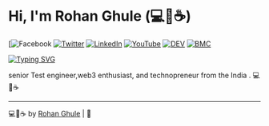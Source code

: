 # Hi, I'm Rohan Ghule (💻💖☕)



[![Facebook]() [![Twitter]()]() [![LinkedIn]()](https://linkedin.com/in/) [![YouTube]]() [![DEV]()]() [![BMC]()]()

[![Typing SVG]()]()

senior Test engineer,web3 enthusiast, and technopreneur from the India . 💻💖☕


---

💻💖☕ by [Rohan Ghule](https://www.xylitedge.com) | 🙏

[personal website]: https://rohanghule.com
[business website]: https://xylitedge.com.com
[biolink]: https://bio.link/xylitedge
[facebook]: https://facebook.com/xylitedgeofficial
[twitter]: https://twitter.com/xylitedge
[instagram]: https://instagram.com/xylitedge
[youtube]: https://youtube.com/xylitedge



